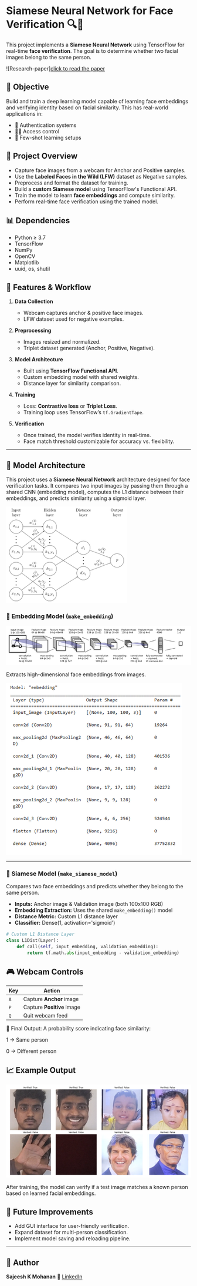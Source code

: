 # Siamese Neural Network for Face Verification 🔍🧠

This project implements a **Siamese Neural Network** using TensorFlow for real-time **face verification**. The goal is to determine whether two facial images belong to the same person.

![Research-paper][click to read the paper](oneshot1.pdf)


## 📌 Objective

Build and train a deep learning model capable of learning face embeddings and verifying identity based on facial similarity. This has real-world applications in:

- 🔐 Authentication systems  
- 🧑‍💻 Access control  
- 🧠 Few-shot learning setups


## 📌 Project Overview

- Capture face images from a webcam for Anchor and Positive samples.
- Use the **Labeled Faces in the Wild (LFW)** dataset as Negative samples.
- Preprocess and format the dataset for training.
- Build a **custom Siamese model** using TensorFlow's Functional API.
- Train the model to learn **face embeddings** and compute similarity.
- Perform real-time face verification using the trained model.


## 📊 Dependencies

- Python ≥ 3.7  
- TensorFlow  
- NumPy  
- OpenCV  
- Matplotlib  
- uuid, os, shutil

## 🧪 Features & Workflow

1. **Data Collection**
   - Webcam captures anchor & positive face images.
   - LFW dataset used for negative examples.

2. **Preprocessing**
   - Images resized and normalized.
   - Triplet dataset generated (Anchor, Positive, Negative).

3. **Model Architecture**
   - Built using **TensorFlow Functional API**.
   - Custom embedding model with shared weights.
   - Distance layer for similarity comparison.

4. **Training**
   - Loss: **Contrastive loss** or **Triplet Loss**.
   - Training loop uses TensorFlow’s `tf.GradientTape`.

5. **Verification**
   - Once trained, the model verifies identity in real-time.
   - Face match threshold customizable for accuracy vs. flexibility.

---

## 🧠 Model Architecture

This project uses a **Siamese Neural Network** architecture designed for face verification tasks. It compares two input images by passing them through a shared CNN (embedding model), computes the L1 distance between their embeddings, and predicts similarity using a sigmoid layer.

![alt text](images/image-1.png)

### 🔷 Embedding Model (`make_embedding`)

![alt text](images/image-2.png)

Extracts high-dimensional face embeddings from images.

![alt text](images/image-3.png)

---

### 🔁 Siamese Model (`make_siamese_model`)

Compares two face embeddings and predicts whether they belong to the same person.

- **Inputs:** Anchor image & Validation image (both 100x100 RGB)
- **Embedding Extraction:** Uses the shared `make_embedding()` model
- **Distance Metric:** Custom L1 distance layer
- **Classifier:** Dense(1, activation='sigmoid')

```python
# Custom L1 Distance Layer
class L1Dist(Layer):
    def call(self, input_embedding, validation_embedding):
        return tf.math.abs(input_embedding - validation_embedding)

```


## 🎮 Webcam Controls

| Key | Action                  |
|-----|--------------------------|
| `A` | Capture **Anchor** image |
| `P` | Capture **Positive** image |
| `Q` | Quit webcam feed         |


🧪 Final Output: A probability score indicating face similarity:

1 → Same person

0 → Different person

## 📈 Example Output

![alt text](images/image.png)

After training, the model can verify if a test image matches a known person based on learned facial embeddings.

## 🧠 Future Improvements

- Add GUI interface for user-friendly verification.
- Expand dataset for multi-person classification.
- Implement model saving and reloading pipeline.

---

## 🙌 Author

**Sajeesh K Mohanan** 
🔗 [LinkedIn](https://www.linkedin.com/in/sajeesh-k-mohanan-7a437218b/)  